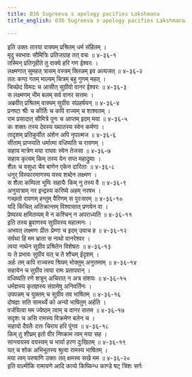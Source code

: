 ```yaml
---
title: 036 Sugreeva s apology pacifies Lakshmana
title_english: 036 Sugreeva s apology pacifies Lakshmana

---
```


<div class="audioEmbed"  caption="श्रीराम-हरिसीताराममूर्ति-घनपाठिभ्यां वचनम्" src="https://archive.org/download/Ramayana-recitation-Sriram-harisItArAmamUrti-Ghanapaati-v2/Kanda_4/Kanda_4_KSK-036-Sugreeva_Krutham_Lakshmana_Samashvasanam.mp3"></div>

इति उक्तः तारया वाक्यम् प्रश्रितम् धर्म संहितम् ।  
मृदु स्वभावः सौमित्रिः प्रतिजग्राह तत् वचः ॥ ४-३६-१  
तस्मिन् प्रतिगृहीते तु वाक्ये हरि गण ईश्वरः ।  
लक्ष्मणात् सुमहत् त्रासम् वस्त्रम् क्लिन्नम् इव अत्यजत् ॥ ४-३६-२  
ततः कण्ठ गतम् माल्यम् चित्रम् बहु गुणम् महत् ।  
चिच्छेद विमदः च आसीत् सुग्रीवो वानर ईश्वरः ॥ ४-३६-३  
स लक्ष्मणम् भीम बलम् सर्व वानर सत्तमः ।  
अब्रवीत् प्रश्रितम् वाक्यम् सुग्रीवः संप्रहर्षयन् ॥ ४-३६-४  
प्रनष्टा श्रीः च कीर्तिः च कपि राज्यम् च शाश्वतम् ।  
राम प्रसादात् सौमित्रे पुनः च आप्तम् इदम् मया ॥ ४-३६-५  
कः शक्तः तस्य देवस्य ख्यातस्य स्वेन कर्मणा ।  
तादृशम् प्रतिकुर्वीत अंशेन अपि नृपात्मज ॥ ४-३६-६  
सीताम् प्राप्स्यति धर्मात्मा वधिष्यति च रावणम् ।  
सहाय मात्रेण मया राघवः स्वेन तेजसा ॥ ४-३६-७  
सहाय कृत्यम् किम् तस्य येन सप्त महाद्रुमाः ।  
शैलः च वसुधा चैव बाणेन एकेन दारिताः ॥ ४-३६-८  
धनुर् विस्फारमाणस्य यस्य शब्देन लक्ष्मण ।  
स शैला कम्पिता भूमिः सहायैः किम् नु तस्य वै ॥ ४-३६-९  
अनुयात्राम् नर इन्द्रस्य करिष्ये अहम् नरषभ ।  
गच्छतो रावणम् हन्तुम् वैरिणम् स पुरःसरम् ॥ ४-३६-१०  
यदि किंचित् अतिक्रान्तम् विश्वासात् प्रणयेन वा ।  
प्रेष्यस्य क्षमितव्यम् मे न कश्चिन् न अपराध्यति ॥ ४-३६-११  
इति तस्य ब्रुवाणस्य सुग्रीवस्य महात्मनः ।  
अभवत् लक्ष्मणः प्रीतः प्रेम्णा च इदम् उवाच ह ॥ ४-३६-१२  
सर्वथा हि मम भ्राता स नाथो वानरेश्वर ।  
त्वया नाथेन सुग्रीव प्रश्रितेन विशेषतः ॥ ४-३६-१३  
यः ते प्रभावः सुग्रीव यत् च ते शौचम् ईदृशम् ।  
अर्हः तम् कपि राज्यस्य श्रियम् भोक्तुम् अनुत्तमाम् ॥ ४-३६-१४  
सहायेन च सुग्रीव त्वया रामः प्रतापवान् ।  
वधिष्यति रणे शत्रून् अचिरात् न अत्र संशयः ॥ ४-३६-१५  
धर्मज्ञस्य कृतज्ञस्य संग्रामेषु अनिवर्तिनः ।  
उपपन्नम् च युक्तम् च सुग्रीव तव भाषितम् ॥ ४-३६-१६  
दोषज्ञः सति सामर्थ्ये को अन्यो भाषितुम् अर्हति ।  
वर्जयित्वा मम ज्येष्ठम् त्वाम् च वानर सत्तम ॥ ४-३६-१७  
सदृशः च असि रामस्य विक्रमेण बलेन च ।  
सहायो दैवतैः दत्तः चिराय हरि पुंगव ॥ ४-३६-१८  
किम् तु शीघ्रम् इतो वीर निष्क्राम त्वम् मया सह ।  
सान्त्वयस्व वयस्यम् च भार्या हरण दुःखितम् ॥ ४-३६-१९  
यत् च शोक अभिभूतस्य श्रुत्वा रामस्य भाषितम् ।  
मया त्वम् परुषाणि उक्तः तत् क्षमस्व सखे मम ॥ ४-३६-२०  
इति वाल्मीकि रामायणे आदि काव्ये किष्किन्ध काण्डे षट् त्रिंशः सर्गः